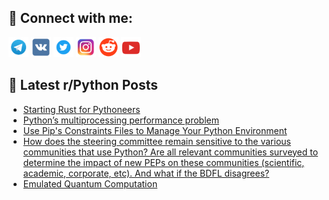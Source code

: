 ## 🔎 Connect with me:
[<img src="https://github.com/bullbesh/bullbesh/blob/main/images/Telegram.png" width="32" height="32" />](https://t.me/bullbesh)
[<img src="https://github.com/bullbesh/bullbesh/blob/main/images/VK.png" width="32" height="32" />](https://vk.com/bullbesh)
[<img src="https://github.com/bullbesh/bullbesh/blob/main/images/Twitter.png" width="32" height="32" />](https://twitter.com/bullbesh1)
[<img src="https://github.com/bullbesh/bullbesh/blob/main/images/Instagram.png" width="32" height="32" />](https://www.instagram.com/bullbesh)
[<img src="https://github.com/bullbesh/bullbesh/blob/main/images/Reddit.png" width="32" height="32" />](https://www.reddit.com/user/bullbesh)
[<img src="https://github.com/bullbesh/bullbesh/blob/main/images/YouTube.png" width="32" height="32" />](https://www.youtube.com/channel/UCtfjRs6uzgq5mfm8S06WTcg)

## 📕 Latest r/Python Posts
<!-- BLOG-POST-LIST:START -->
- [Starting Rust for Pythoneers](https://www.reddit.com/r/Python/comments/114wsya/starting_rust_for_pythoneers/)
- [Python’s multiprocessing performance problem](https://www.reddit.com/r/Python/comments/114w6fw/pythons_multiprocessing_performance_problem/)
- [Use Pip&#39;s Constraints Files to Manage Your Python Environment](https://www.reddit.com/r/Python/comments/114vwiv/use_pips_constraints_files_to_manage_your_python/)
- [How does the steering committee remain sensitive to the various communities that use Python? Are all relevant communities surveyed to determine the impact of new PEPs on these communities &lpar;scientific, academic, corporate, etc&rpar;. And what if the BDFL disagrees?](https://www.reddit.com/r/Python/comments/114vsmv/how_does_the_steering_committee_remain_sensitive/)
- [Emulated Quantum Computation](https://www.reddit.com/r/Python/comments/114t5zz/emulated_quantum_computation/)
<!-- BLOG-POST-LIST:END -->
